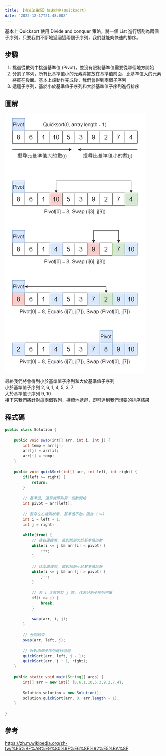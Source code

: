 ```yaml
---
title: 【演算法筆記】快速排序(Quicksort)
date: "2022-12-17T21:48:00Z"
---
```


基本上 Quicksort 使用 Divide and conquer 策略，將一個 List 進行切割為兩個子序列，只要我們不斷地遞迴這兩個子序列，我們就能夠快速的排序。

## 步驟
1. 挑選從數列中挑選基準值 (Pivot)，並沒有限制基準值需要從哪個地方開始
2. 分割子序列，所有比基準值小的元素將擺放在基準值前面，比基準值大的元素將擺在後面。基本上該動作完成後，我們會得到兩個子序列
3. 遞迴子序列，基於小於基準值子序列和大於基準值子序列進行排序

## 圖解

![Quicksort](./quicksort.png)

最終我們將會得到小於基準值子序列和大於基準值子序列<br>
小於基準值子序列 2, 6, 1, 4, 5, 3, 7<br>
大於基準值子序列 9, 10<br>
接下來我們將針對這兩個數列，持續地遞迴，即可達到我們想要的排序結果

## 程式碼
```java
public class Solution {
	
	public void swap(int[] arr, int i, int j) {
		int temp = arr[j];
		arr[j] = arr[i];
		arr[i] = temp;
	}

	public void quickSort(int[] arr, int left, int right) {
		if(left >= right) {
			return;
		}
		
		// 基準值, 通常從陣列第一個數開始
		int pivot = arr[left];
		
		// 暫存左右搜索狀態, 基準值不動，因此 i+=1
		int i = left + 1;
		int j = right;
		
		while(true) {
			// 往右邊搜索, 直到找到大於基準值的數
			while(i <= j && arr[i] < pivot) {
				i++;
			}
			
			// 往左邊搜索, 直到找到小於基準值的數
			while(i <= j && arr[j] > pivot) {
				j--;
			}

			// 若 i 大於等於 j 時, 代表分割子序列完畢
			if(i >= j) {
				break;
			}
			
			swap(arr, i, j);
		}
		
		// 分割結束
		swap(arr, left, j);
		
		// 針對兩個子序列進行遞迴
		quickSort(arr, left, j - 1);
		quickSort(arr, j + 1, right);
	}
	
	public static void main(String[] args) {
		int[] arr = new int[] {8,6,1,10,5,3,9,2,7,4};
		
		Solution solution = new Solution();
		solution.quickSort(arr, 0, arr.length - 1);
	}
	
}
```

## 參考
https://zh.m.wikipedia.org/zh-tw/%E5%BF%AB%E9%80%9F%E6%8E%92%E5%BA%8F